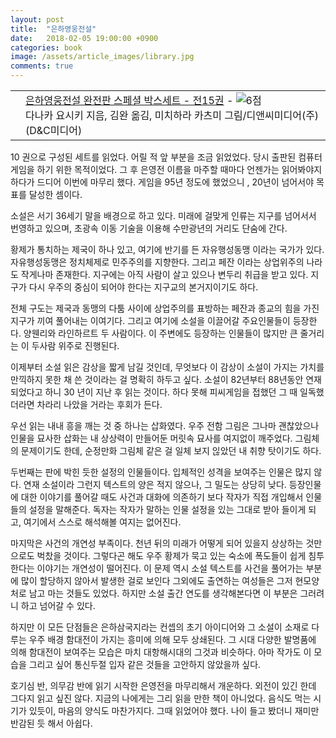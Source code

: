 ```yaml
---
layout: post
title:  "은하영웅전설"
date:   2018-02-05 19:00:00 +0900
categories: book
image: /assets/article_images/library.jpg
comments: true
---
```


<div class="ttbReview"><table><tbody><tr><td><a href="http://www.aladin.co.kr/shop/wproduct.aspx?ItemId=12670595&amp;ttbkey=ttbgsong791557003&amp;COPYPaper=1" target="_blank"><img src="http://image.aladin.co.kr/product/1267/5/cover/8926770362_3.jpg" alt="" border="0"/></a></td><td align="left"  style="vertical-align:top;"><a href="http://www.aladin.co.kr/shop/wproduct.aspx?ItemId=12670595&amp;ttbkey=ttbgsong791557003&amp;COPYPaper=1" target="_blank" class="aladdin_title">은하영웅전설 완전판 스페셜 박스세트 - 전15권</a> - <img src="http://image.aladin.co.kr/img/common/star_s6.gif" border="0" alt="6점" /><br/>다나카 요시키 지음, 김완 옮김, 미치하라 카츠미 그림/디앤씨미디어(주)(D&C미디어)</td></tr></tbody></table></div>

10 권으로 구성된 세트를 읽었다. 어릴 적 앞 부분을 조금 읽었었다. 당시 출판된 컴퓨터게임을 하기 위한 목적이었다. 그 후 은영전 이름을 마주할 때마다 언젠가는 읽어봐야지 하다가 드디어 이번에 마무리 했다. 게임을 95년 정도에 했었으니 , 20년이 넘어서야 목표를 달성한 셈이다.

소설은 서기 36세기 말을 배경으로 하고 있다. 미래에 걸맞게 인류는 지구를 넘어서서 번영하고 있으며, 초광속 이동 기술을 이용해 수만광년의 거리도 단숨에 간다.

황제가 통치하는 제국이 하나 있고, 여기에 반기를 든 자유행성동맹 이라는 국가가 있다. 자유행성동맹은 정치체제로 민주주의를 지향한다. 그리고 페잔 이라는 상업위주의 나라도 작게나마 존재한다. 지구에는 아직 사람이 살고 있으나 변두리 취급을 받고 있다. 지구가 다시 우주의 중심이 되어야 한다는 지구교의 본거지이기도 하다.

전체 구도는 제국과 동맹의 다툼 사이에 상업주의를 표방하는 페잔과 종교의 힘을 가진 지구가 끼여 풀어내는 이여기다. 그리고 여기에 소설을 이끌어갈 주요인물들이 등장한다. 양웬리와 라인하르트 두 사람이다. 이 주변에도 등장하는 인물들이 많지만 큰 줄거리는 이 두사람 위주로 진행된다.

이제부터 소설 읽은 감상을 짧게 남길 것인데, 무엇보다 이 감상이 소설이 가지는 가치를 만끽하지 못한 채 쓴 것이라는 걸 명확히 하두고 싶다. 소설이 82년부터 88년동안 연재되었다고 하니 30 년이 지난 후 읽는 것이다. 하다 못해 피씨게임을 접했던 그 때 일독했더라면 차라리 나았을 거라는 후회가 든다.

우선 읽는 내내 흥을 깨는 것 중 하나는 삽화였다. 우주 전함 그림은 그나마 괜찮았으나 인물을 묘사한 삽화는 내 상상력이 만들어둔 머릿속 묘사를 여지없이 깨주었다. 그림체의 문제이기도 한데, 순정만화 그림체 같은 걸 일체 보지 읺았던 내 취향 탓이기도 하다.

두번째는 판에 박힌 듯한 설정의 인물들이다. 입체적인 성격을 보여주는 인물은 많지 않다. 연재 소설이라 그런지 텍스트의 양은 적지 않으나, 그 밀도는 상당히 낮다. 등장인물에 대한 이야기를 풀어갈 때도 사건과 대화에 의존하기 보다 작자가 직접 개입해서 인물들의 설정을 말해준다. 독자는 작자가 말하는 인물 설정을 있는 그대로 받아 들이게 되고, 여기에서 스스로 해석해볼 여지는 없어진다.

마지막은 사건의 개연성 부족이다. 천년 뒤의 미래가 어떻게 되어 있을지 상상하는 것만으로도 벅찼을 것이다. 그렇다곤 해도 우주 황제가 묵고 있는 숙소에 폭도들이 쉽게 침투한다는 이야기는 개연성이 떨어진다. 이 문제 역시 소설 텍스트를 사건을 풀어가는 부분에 많이 할당하지 않아서 발생한 걸로 보인다 그외에도 출연하는 여성들은 그저 현모양처로 남고 마는 것들도 있었다. 하지만 소설 출간 연도를 생각해본다면 이 부분은 그러려니 하고 넘어갈 수 있다.

하지만 이 모든 단점들은 은하삼국지라는 컨셉의 초기 아이디어와 그 소설이 소재로 다루는 우주 배경 함대전이 가지는 흥미에 의해 모두 상쇄된다. 그 시대 다양한 발명품에 의해 함대전이 보여주는 모습은 마치 대항해시대의 그것과 비슷하다. 아마 작가도 이 모습을 그리고 싶어 통신두절 입자 같은 것들을 고안하지 않았을까 싶다.

호기심 반, 의무감 반에 읽기 시작한 은영전을 마무리해서 개운하다. 외전이 있긴 한데 그다지 읽고 싶진 않다. 지금의 나에게는 그리 읽을 만한 책이 아니었다. 음식도 먹는 시기가 있듯이, 마음의 양식도 마찬가지다. 그때 읽었어야 했다. 나이 들고 봤더니 재미만 반감된 듯 해서 아쉽다.

